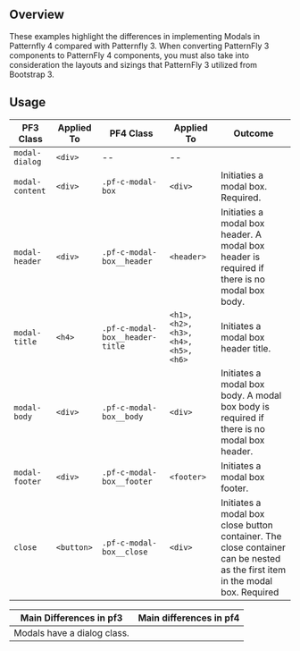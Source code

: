 ## Overview

These examples highlight the differences in implementing Modals in Patternfly 4 compared with Patternfly 3.
When converting PatternFly 3 components to PatternFly 4 components, you must also take into consideration the layouts and sizings that PatternFly 3 utilized from Bootstrap 3.

## Usage

| PF3 Class | Applied To | PF4 Class | Applied To | Outcome |
| -- | -- | -- | -- | -- |
| `modal-dialog` | `<div>` | -- | -- | |
| `modal-content` | `<div>` | `.pf-c-modal-box` | `<div>` | Initiaties a modal box. Required. |
| `modal-header` | `<div>`  | `.pf-c-modal-box__header` | `<header>` | Initiaties a modal box header. A modal box header is required if there is no modal box body. | 
| `modal-title` |  `<h4>` | `.pf-c-modal-box__header-title` | `<h1>, <h2>, <h3>, <h4>, <h5>, <h6>` | Initiates a modal box header title. | 
| `modal-body` | `<div>` | `.pf-c-modal-box__body` | `<div>` | Initiates a modal box body. A modal box body is required if there is no modal box header. |
| `modal-footer` | `<div>` | `.pf-c-modal-box__footer` | `<footer>` | Initiates a modal box footer. |
| `close` | `<button>` | `.pf-c-modal-box__close` | `<div>` | Initiates a modal box close button container. The close container can be nested as the first item in the modal box. Required |


| Main Differences in pf3 | Main differences in pf4|
| -- | -- |
| Modals have a dialog class. |    |
